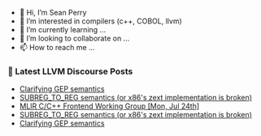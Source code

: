 - 👋 Hi, I’m Sean Perry
- 👀 I’m interested in compilers (c++, COBOL, llvm)
- 🌱 I’m currently learning ...
- 💞️ I’m looking to collaborate on ...
- 📫 How to reach me ...

<!---
s66perry/s66perry is a ✨ special ✨ repository because its `README.md` (this file) appears on your GitHub profile.
You can click the Preview link to take a look at your changes.
--->
### 📕 Latest LLVM Discourse Posts

<!-- DISCOURSE-LLVM:START -->
- [Clarifying GEP semantics](https://discourse.llvm.org/t/clarifying-gep-semantics/70415?page=2#post_24)
- [SUBREG_TO_REG semantics &lpar;or x86&#39;s zext implementation is broken&rpar;](https://discourse.llvm.org/t/subreg-to-reg-semantics-or-x86s-zext-implementation-is-broken/72250#post_2)
- [MLIR C/C++ Frontend Working Group [Mon, Jul 24th]](https://discourse.llvm.org/t/mlir-c-c-frontend-working-group-mon-jul-24th/72243#post_5)
- [SUBREG_TO_REG semantics &lpar;or x86&#39;s zext implementation is broken&rpar;](https://discourse.llvm.org/t/subreg-to-reg-semantics-or-x86s-zext-implementation-is-broken/72250#post_1)
- [Clarifying GEP semantics](https://discourse.llvm.org/t/clarifying-gep-semantics/70415?page=2#post_23)
<!-- DISCOURSE-LLVM:END -->
